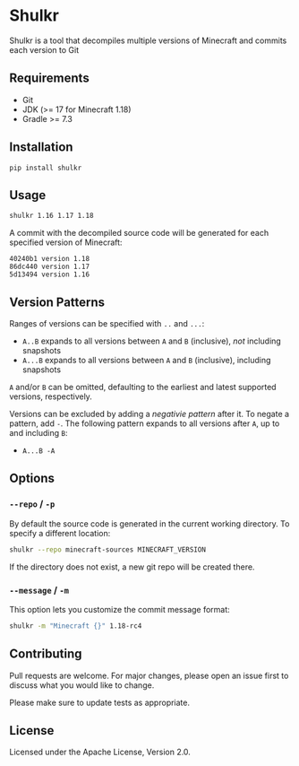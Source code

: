 # Shulkr

Shulkr is a tool that decompiles multiple versions of Minecraft and commits each
version to Git

## Requirements

- Git
- JDK (>= 17 for Minecraft 1.18)
- Gradle >= 7.3

## Installation

```
pip install shulkr
```

## Usage

```sh
shulkr 1.16 1.17 1.18
```

A commit with the decompiled source code will be generated for each specified
version of Minecraft:

```
40240b1 version 1.18
86dc440 version 1.17
5d13494 version 1.16
```

## Version Patterns

Ranges of versions can be specified with `..` and `...`:
- `A..B` expands to all versions between `A` and `B` (inclusive), *not*
  including snapshots
- `A...B` expands to all versions between `A` and `B` (inclusive), including
  snapshots

`A` and/or `B` can be omitted, defaulting to the earliest and latest supported
versions, respectively.

Versions can be excluded by adding a *negativie pattern* after it. To negate a
pattern, add `-`. The following pattern expands to all versions after `A`, up to
and including `B`:
- `A...B -A`

## Options

### `--repo` / `-p`

By default the source code is generated in the current working directory. To
specify a different location:

```sh
shulkr --repo minecraft-sources MINECRAFT_VERSION
```

If the directory does not exist, a new git repo will be created there.

### `--message` / `-m`

This option lets you customize the commit message format:

```sh
shulkr -m "Minecraft {}" 1.18-rc4
```

## Contributing

Pull requests are welcome. For major changes, please open an issue first to
discuss what you would like to change.

Please make sure to update tests as appropriate.

## License

Licensed under the Apache License, Version 2.0.

[Fork]: https://github.com/clabe45/shulkr/fork
